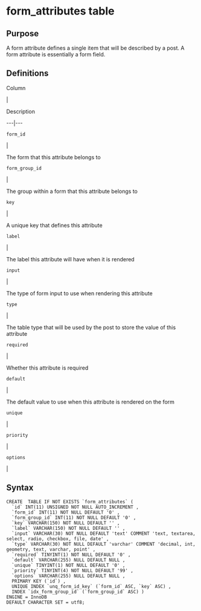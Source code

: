 # form_attributes table



## Purpose

A form attribute defines a single item that will be described by a post. A
form attribute is essentially a form field.

## Definitions

Column

|

Description  
  
---|---  
  
`form_id`

|

The form that this attribute belongs to  
  
`form_group_id`

|

The group within a form that this attribute belongs to  
  
`key`

|

A unique key that defines this attribute  
  
`label`

|

The label this attribute will have when it is rendered  
  
`input`

|

The type of form input to use when rendering this attribute  
  
`type`

|

The table type that will be used by the post to store the value of this
attribute  
  
`required`

|

Whether this attribute is required  
  
`default`

|

The default value to use when this attribute is rendered on the form  
  
`unique`

|  
  
`priority`

|  
  
`options`

|  
  
## Syntax

    
    
    CREATE  TABLE IF NOT EXISTS `form_attributes` (
      `id` INT(11) UNSIGNED NOT NULL AUTO_INCREMENT ,
      `form_id` INT(11) NOT NULL DEFAULT '0' ,
      `form_group_id` INT(11) NOT NULL DEFAULT '0' ,
      `key` VARCHAR(150) NOT NULL DEFAULT '' ,
      `label` VARCHAR(150) NOT NULL DEFAULT '' ,
      `input` VARCHAR(30) NOT NULL DEFAULT 'text' COMMENT 'text, textarea, select, radio, checkbox, file, date' ,
      `type` VARCHAR(30) NOT NULL DEFAULT 'varchar' COMMENT 'decimal, int, geometry, text, varchar, point' ,
      `required` TINYINT(1) NOT NULL DEFAULT '0' ,
      `default` VARCHAR(255) NULL DEFAULT NULL ,
      `unique` TINYINT(1) NOT NULL DEFAULT '0' ,
      `priority` TINYINT(4) NOT NULL DEFAULT '99' ,
      `options` VARCHAR(255) NULL DEFAULT NULL ,
      PRIMARY KEY (`id`) ,
      UNIQUE INDEX `unq_form_id_key` (`form_id` ASC, `key` ASC) ,
      INDEX `idx_form_group_id` (`form_group_id` ASC) )
    ENGINE = InnoDB
    DEFAULT CHARACTER SET = utf8;
    

